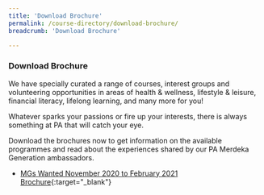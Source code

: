 ```yaml
---
title: 'Download Brochure'
permalink: /course-directory/download-brochure/
breadcrumb: 'Download Brochure'

---
```



### Download Brochure
We have specially curated a range of courses, interest groups and volunteering opportunities in areas of health & wellness, lifestyle & leisure, financial literacy, lifelong learning, and many more for you!

Whatever sparks your passions or fire up your interests, there is always something at PA that will catch your eye.

Download the brochures now to get information on the available programmes and read about the experiences shared by our PA Merdeka Generation ambassadors.

* [MGs Wanted November 2020 to February 2021 Brochure](/files/course-directory/mgs-wanted-brochure-nov2020.pdf){:target="_blank"}